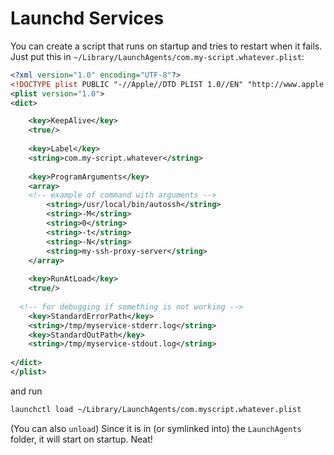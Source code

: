 # Launchd Services

You can create a script that runs on startup and tries to restart when it fails. Just put this in `~/Library/LaunchAgents/com.my-script.whatever.plist`:

```xml
<?xml version="1.0" encoding="UTF-8"?>
<!DOCTYPE plist PUBLIC "-//Apple//DTD PLIST 1.0//EN" "http://www.apple.com/DTDs/PropertyList-1.0.dtd">
<plist version="1.0">
<dict>

	<key>KeepAlive</key>
	<true/>
  
	<key>Label</key>
	<string>com.my-script.whatever</string>
  
	<key>ProgramArguments</key>
	<array>
    <!-- example of command with arguments -->
		<string>/usr/local/bin/autossh</string>
		<string>-M</string>
		<string>0</string>
		<string>-t</string>
		<string>-N</string>
		<string>my-ssh-proxy-server</string>
	</array>
  
	<key>RunAtLoad</key>
	<true/>
  
  <!-- for debugging if something is not working -->
	<key>StandardErrorPath</key>
	<string>/tmp/myservice-stderr.log</string>
	<key>StandardOutPath</key>
	<string>/tmp/myservice-stdout.log</string>
  
</dict>
</plist>
```

and run 
```sh
launchctl load ~/Library/LaunchAgents/com.myscript.whatever.plist
```
(You can also `unload`) Since it is in (or symlinked into) the `LaunchAgents` folder, it will start on startup. Neat!
